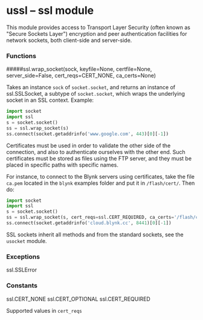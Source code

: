 # ussl – ssl module
This module provides access to Transport Layer Security (often known as "Secure Sockets Layer") encryption and peer authentication facilities for network sockets, both client-side and server-side.

### Functions
#####<function>ssl.wrap_socket(sock, keyfile=None, certfile=None, server_side=False, cert_reqs=CERT_NONE, ca_certs=None)</function>

Takes an instance `sock` of `socket.socket`, and returns an instance of <constant>ssl.SSLSocket</constant>, a subtype of `socket.socket`, which wraps the underlying socket in an SSL context. Example:

```python
import socket
import ssl
s = socket.socket()
ss = ssl.wrap_socket(s)
ss.connect(socket.getaddrinfo('www.google.com', 443)[0][-1])
```

Certificates must be used in order to validate the other side of the connection, and also to authenticate ourselves with the other end. Such certificates must be stored as files using the FTP server, and they must be placed in specific paths with specific names.

For instance, to connect to the Blynk servers using certificates, take the file `ca.pem` located in the `blynk` examples folder and put it in `/flash/cert/`. Then do:

```python
import socket
import ssl
s = socket.socket()
ss = ssl.wrap_socket(s, cert_reqs=ssl.CERT_REQUIRED, ca_certs='/flash/cert/ca.pem')
ss.connect(socket.getaddrinfo('cloud.blynk.cc', 8441)[0][-1])
```

SSL sockets inherit all methods and from the standard sockets, see the `usocket` module.

### Exceptions

<constant>ssl.SSLError</constant>

### Constants

<constant>ssl.CERT_NONE</constant> <constant>ssl.CERT_OPTIONAL</constant> <constant>ssl.CERT_REQUIRED</constant>

Supported values in `cert_reqs`
